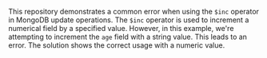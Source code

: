 This repository demonstrates a common error when using the `$inc` operator in MongoDB update operations. The `$inc` operator is used to increment a numerical field by a specified value.  However, in this example, we're attempting to increment the `age` field with a string value.  This leads to an error.  The solution shows the correct usage with a numeric value.